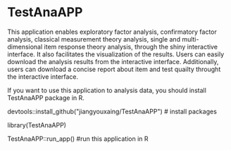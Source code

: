 # TestAnaAPP
 
This application enables exploratory factor analysis, confirmatory factor analysis, classical measurement theory analysis, single and multi-dimensional item response theory analysis, through the shiny interactive interface. It also facilitates the visualization of the results. Users can easily download the analysis results from the interactive interface. Additionally, users can download a concise report about item and test quailty throught the interactive interface.

If you want to use this application to analysis data, you should install TestAnaAPP package in R.

devtools::install_github("jiangyouxaing/TestAnaAPP") # install packages

library(TestAnaAPP)

TestAnaAPP::run_app() #run this application in R
